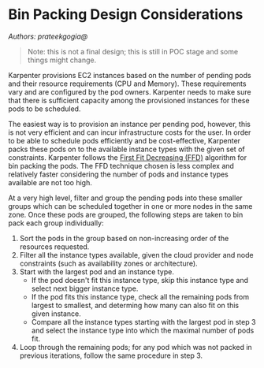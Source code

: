 # Bin Packing Design Considerations
*Authors: prateekgogia@*

> Note: this is not a final design; this is still in POC stage and
> some things might change.

Karpenter provisions EC2 instances based on the number of pending pods
and their resource requirements (CPU and Memory). These requirements
vary and are configured by the pod owners. Karpenter needs to make
sure that there is sufficient capacity among the provisioned instances
for these pods to be scheduled.

The easiest way is to provision an instance per pending pod, however,
this is not very efficient and can incur infrastructure costs for the
user. In order to be able to schedule pods efficiently and be
cost-effective, Karpenter packs these pods on to the available
instance types with the given set of constraints. Karpenter follows
the [First Fit Decreasing (FFD)](https://en.wikipedia.org/wiki/Bin_packing_problem#First_Fit_Decreasing_(FFD))
algorithm for bin packing the pods. The FFD technique chosen is less
complex and relatively faster considering the number of pods and
instance types available are not too high.

At a very high level, filter and group the pending pods into these
smaller groups which can be scheduled together in one or more nodes in
the same zone. Once these pods are grouped, the following steps are
taken to bin pack each group individually:

1. Sort the pods in the group based on non-increasing order of the
   resources requested.
2. Filter all the instance types available, given the cloud provider
   and node constraints (such as availability zones or architecture).
3. Start with the largest pod and an instance type.
    - If the pod doesn't fit this instance type, skip this instance
      type and select next bigger instance type.
    - If the pod fits this instance type, check all the remaining pods
      from largest to smallest, and determing how many can also fit on
      this given instance.
    - Compare all the instance types starting with the largest pod in
      step 3 and select the instance type into which the maximal
      number of pods fit.
4. Loop through the remaining pods; for any pod which was not packed
   in previous iterations, follow the same procedure in step 3.
